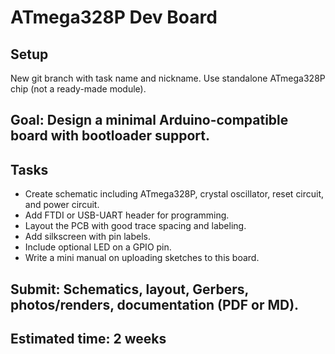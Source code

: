 # ATmega328P Dev Board 

## Setup
New git branch with task name and nickname.
Use standalone ATmega328P chip (not a ready-made module).

## Goal: Design a minimal Arduino-compatible board with bootloader support.

## Tasks
- Create schematic including ATmega328P, crystal oscillator, reset circuit, and power circuit.
- Add FTDI or USB-UART header for programming.
- Layout the PCB with good trace spacing and labeling.
- Add silkscreen with pin labels.
- Include optional LED on a GPIO pin.
- Write a mini manual on uploading sketches to this board.

## Submit: Schematics, layout, Gerbers, photos/renders, documentation (PDF or MD).
## Estimated time: 2 weeks
